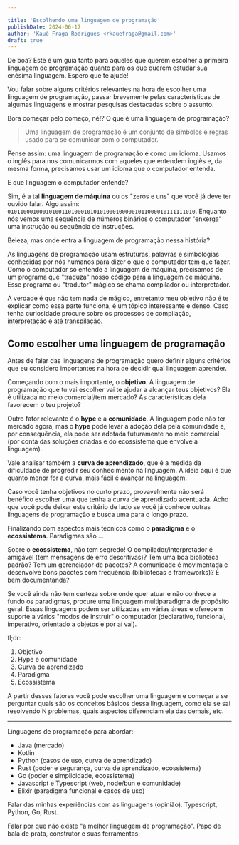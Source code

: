 ```yaml
---

title: 'Escolhendo uma linguagem de programação'
publishDate: 2024-06-17
author: 'Kauê Fraga Rodrigues <rkauefraga@gmail.com>'
draft: true
---
```


De boa? Este é um guia tanto para aqueles que querem escolher a primeira linguagem de programação quanto para os que querem estudar sua enésima linguagem. Espero que te ajude!

Vou falar sobre alguns critérios relevantes na hora de escolher uma linguagem de programação, passar brevemente pelas características de algumas linguagens e mostrar pesquisas destacadas sobre o assunto.

Bora começar pelo começo, né!? O que é uma linguagem de programação?

> Uma linguagem de programação é um conjunto de símbolos e regras usado para se comunicar com o computador.

Pense assim: uma linguagem de programação é como um idioma. Usamos o inglês para nos comunicarmos com aqueles que entendem inglês e, da mesma forma, precisamos usar um idioma que o computador entenda.

E que linguagem o computador entende?

Sim, é a tal **linguagem de máquina** ou os "zeros e uns" que você já deve ter ouvido falar. Algo assim: `01011000100010100110100010101010001000001011000010111111010`. Enquanto nós vemos uma sequência de números binários o computador "enxerga" uma instrução ou sequência de instruções.

Beleza, mas onde entra a linguagem de programação nessa história?

As linguagens de programação usam estruturas, palavras e simbologias conhecidas por nós humanos para dizer o que o computador tem que fazer. Como o computador só entende a linguagem de máquina, precisamos de um programa que "traduza" nosso código para a linguagem de máquina. Esse programa ou "tradutor" mágico se chama compilador ou interpretador.

A verdade é que não tem nada de mágico, entretanto meu objetivo não é te explicar como essa parte funciona, é um tópico interessante e denso. Caso tenha curiosidade procure sobre os processos de compilação, interpretação e até transpilação.

## Como escolher uma linguagem de programação

Antes de falar das linguagens de programação quero definir alguns critérios que eu considero importantes na hora de decidir qual linguagem aprender.

Começando com o mais importante, o **objetivo**. A linguagem de programação que tu vai escolher vai te ajudar a alcançar teus objetivos? Ela é utilizada no meio comercial/tem mercado? As características dela favorecem o teu projeto?

Outro fator relevante é o **hype** e a **comunidade**. A linguagem pode não ter mercado agora, mas o **hype** pode levar a adoção dela pela comunidade e, por consequência, ela pode ser adotada futuramente no meio comercial (por conta das soluções criadas e do ecossistema que envolve a linguagem).

Vale analisar também a **curva de aprendizado**, que é a medida da dificuldade de progredir seu conhecimento na linguagem. A ideia aqui é que quanto menor for a curva, mais fácil é avançar na linguagem.

Caso você tenha objetivos no curto prazo, provavelmente não será benéfico escolher uma que tenha a curva de aprendizado acentuada. Acho que você pode deixar este critério de lado se você já conhece outras linguagens de programação e busca uma para o longo prazo.

Finalizando com aspectos mais técnicos como o **paradigma** e o **ecossistema**. Paradigmas são ...

Sobre o **ecossistema**, não tem segredo! O compilador/interpretador é amigável (tem mensagens de erro descritivas)? Tem uma boa biblioteca padrão? Tem um gerenciador de pacotes? A comunidade é movimentada e desenvolve bons pacotes com frequência (bibliotecas e frameworks)? É bem documentanda?

Se você ainda não tem certeza sobre onde quer atuar e não conhece a fundo os paradigmas, procure uma linguagem multiparadigma de propósito geral. Essas linguagens podem ser utilizadas em várias áreas e oferecem suporte a vários "modos de instruir" o computador (declarativo, funcional, imperativo, orientado a objetos e por aí vai).

tl;dr:

1. Objetivo
2. Hype e comunidade
3. Curva de aprendizado
4. Paradigma
5. Ecossistema

A partir desses fatores você pode escolher uma linguagem e começar a se perguntar quais são os conceitos básicos dessa linguagem, como ela se sai resolvendo N problemas, quais aspectos diferenciam ela das demais, etc.

---

Linguagens de programação para abordar:

- Java (mercado)
- Kotlin
- Python (casos de uso, curva de aprendizado)
- Rust (poder e segurança, curva de aprendizado, ecossistema)
- Go (poder e simplicidade, ecossistema)
- Javascript e Typescript (web, node/bun e comunidade)
- Elixir (paradigma funcional e casos de uso)

Falar das minhas experiências com as linguagens (opinião). Typescript, Python, Go, Rust.

Falar por que não existe "a melhor linguagem de programação". Papo de bala de prata, construtor e suas ferramentas.
